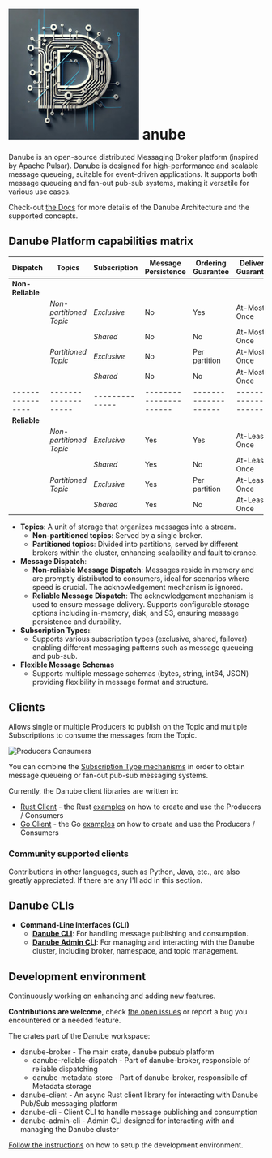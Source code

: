 # ![D from Danube](D_from_Danube.jpg)  anube

Danube is an open-source distributed Messaging Broker platform (inspired by Apache Pulsar).
Danube is designed for high-performance and scalable message queueing, suitable for event-driven applications. It supports both message queueing and fan-out pub-sub systems, making it versatile for various use cases.

Check-out [the Docs](https://danube-docs.dev-state.com/) for more details of the Danube Architecture and the supported concepts.

## Danube Platform capabilities matrix

| Dispatch       | Topics            | Subscription | Message Persistence | Ordering Guarantee | Delivery Guarantee |
|----------------|-------------------|--------------|----------------------|--------------------|--------------------|
| **Non-Reliable** |                   |              |                      |                    |                    |
|                | *Non-partitioned Topic*         | *Exclusive*    | No                   | Yes                | At-Most-Once       |
|                |                   | *Shared*       | No                   | No                 | At-Most-Once       |
|                | *Partitioned Topic* | *Exclusive*    | No                   | Per partition      | At-Most-Once       |
|                |                   | *Shared*       | No                   | No                 | At-Most-Once       |
|----------------|-------------------|--------------|----------------------|--------------------|--------------------|
| **Reliable**    |                   |              |                      |                    |                    |
|                | *Non-partitioned Topic*         | *Exclusive*    | Yes                  | Yes                | At-Least-Once      |
|                |                   | *Shared*       | Yes                  | No                 | At-Least-Once      |
|                | *Partitioned Topic* | *Exclusive*    | Yes                  | Per partition      | At-Least-Once      |
|                |                   | *Shared*       | Yes                  | No                 | At-Least-Once      |

* **Topics**: A unit of storage that organizes messages into a stream.
  * **Non-partitioned topics**: Served by a single broker.
  * **Partitioned topics**: Divided into partitions, served by different brokers within the cluster, enhancing scalability and fault tolerance.
* **Message Dispatch**:
  * **Non-reliable Message Dispatch**: Messages reside in memory and are promptly distributed to consumers, ideal for scenarios where speed is crucial. The acknowledgement mechanism is ignored.
  * **Reliable Message Dispatch**: The acknowledgement mechanism is used to ensure message delivery. Supports configurable storage options including in-memory, disk, and S3, ensuring message persistence and durability.
* **Subscription Types:**:
  * Supports various subscription types (exclusive, shared, failover) enabling different messaging patterns such as message queueing and pub-sub.
* **Flexible Message Schemas**
  * Supports multiple message schemas (bytes, string, int64, JSON) providing flexibility in message format and structure.

## Clients

Allows single or multiple Producers to publish on the Topic and multiple Subscriptions to consume the messages from the Topic.

![Producers  Consumers](https://danube-docs.dev-state.com/architecture/img/producers_consumers.png "Producers Consumers")

You can combine the [Subscription Type mechanisms](https://danube-docs.dev-state.com/architecture/Queuing_PubSub_messaging/) in order to obtain message queueing or fan-out pub-sub messaging systems.

Currently, the Danube client libraries are written in:

* [Rust Client](https://crates.io/crates/danube-client) - the Rust [examples](danube-client/examples/) on how to create and use the Producers / Consumers
* [Go Client](https://pkg.go.dev/github.com/danrusei/danube-go) - the Go [examples](https://github.com/danrusei/danube-go/tree/main/examples) on how to create and use the Producers / Consumers

### Community supported clients

Contributions in other languages, such as Python, Java, etc., are also greatly appreciated. If there are any I'll add in this section.

## Danube CLIs

* **Command-Line Interfaces (CLI)**
  * [**Danube CLI**](https://github.com/danube-messaging/danube/tree/main/danube-cli): For handling message publishing and consumption.
  * [**Danube Admin CLI**](https://github.com/danube-messaging/danube/tree/main/danube-admin-cli): For managing and interacting with the Danube cluster, including broker, namespace, and topic management.

## Development environment

Continuously working on enhancing and adding new features.

**Contributions are welcome**, check [the open issues](https://github.com/danube-messaging/danube/issues) or report a bug you encountered or a needed feature.

The crates part of the Danube workspace:

* danube-broker - The main crate, danube pubsub platform
  * danube-reliable-dispatch - Part of danube-broker, responsible of reliable dispatching
  * danube-metadata-store - Part of danube-broker, responsibile of Metadata storage
* danube-client - An async Rust client library for interacting with Danube Pub/Sub messaging platform
* danube-cli - Client CLI to handle message publishing and consumption
* danube-admin-cli - Admin CLI designed for interacting with and managing the Danube cluster

[Follow the instructions](https://danube-docs.dev-state.com/development/dev_environment/) on how to setup the development environment.
